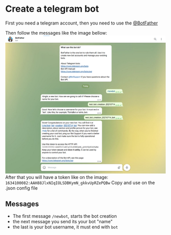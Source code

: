 # Create a telegram bot
First you need a telegram account, then you need to use the [@BotFather](https://telegram.me/BotFather)

Then follow the messages like the image bellow:
![img](desk_botfather.png)  
After that you will have a token like on the image:
`1634100082:AAH88JlxNIqIOLSDBKymN_gkkvUpRZePQBw`
Copy and use on the .json config file

## Messages
 * The first message `/newbot`, starts the bot creation  
 * the next message you send its your bot "name"
 * the last is your bot username, it must end with `bot`